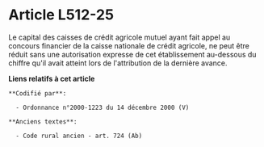 # Article L512-25

Le capital des caisses de crédit agricole mutuel ayant fait appel au concours financier de la caisse nationale de crédit
agricole, ne peut être réduit sans une autorisation expresse de cet établissement au-dessous du chiffre qu'il avait atteint
lors de l'attribution de la dernière avance.

**Liens relatifs à cet article**

	**Codifié par**:

	  - Ordonnance n°2000-1223 du 14 décembre 2000 (V)

	**Anciens textes**:

	  - Code rural ancien - art. 724 (Ab)
